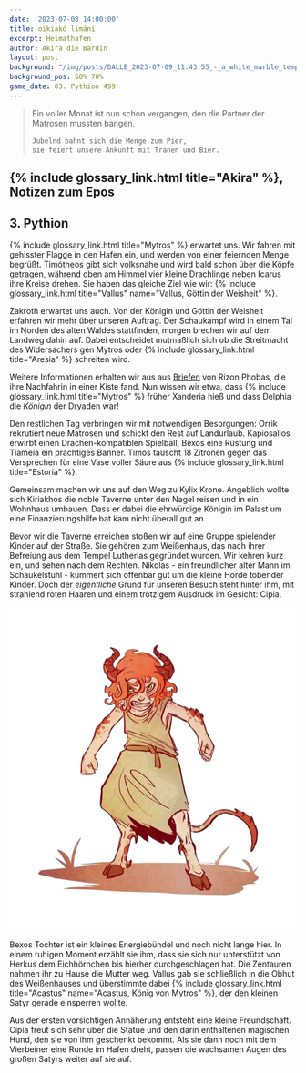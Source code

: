 ```yaml
---
date: '2023-07-08 14:00:00'
title: oikiakó limáni
excerpt: Heimathafen
author: Akira die Bardin
layout: post
background: "/img/posts/DALLE_2023-07-09_11.43.55_-_a_white_marble_temple_with_a_round_roof_made_of_gold_and_a_large_golden_entryway_atop_a_hill_looking_out_over_an_ancient_greek_city_harbor_at_sunset_low_res.png"
background_pos: 50% 70%
game_date: 03. Pythion 499
---
```


<div class="rhyme">
  <blockquote>
    Ein voller Monat ist nun schon vergangen,
    den die Partner der Matrosen mussten bangen.

    Jubelnd bahnt sich die Menge zum Pier,
    sie feiert unsere Ankunft mit Tränen und Bier.
  </blockquote>
</div>

## {% include glossary_link.html title="Akira" %}, Notizen zum Epos

## 3. Pythion

{% include glossary_link.html title="Mytros" %} erwartet uns. Wir fahren mit gehisster Flagge in den Hafen ein, und werden von einer feiernden Menge begrüßt. Timótheos gibt sich volksnahe und wird bald schon über die Köpfe getragen, während oben am Himmel vier kleine Drachlinge neben Icarus ihre Kreise drehen. Sie haben das gleiche Ziel wie wir: {% include glossary_link.html title="Vallus" name="Vallus, Göttin der Weisheit" %}.

Zakroth erwartet uns auch. Von der Königin und Göttin der Weisheit erfahren wir mehr über unseren Auftrag. Der Schaukampf wird in einem Tal im Norden des alten Waldes stattfinden, morgen brechen wir auf dem Landweg dahin auf. Dabei entscheidet mutmaßlich sich ob die Streitmacht des Widersachers gen Mytros oder {% include glossary_link.html title="Aresia" %} schreiten wird.

Weitere Informationen erhalten wir aus aus [Briefen](https://dndaux.de/Unsere_Geschichte_von_Rizon_Phobas/) von Rizon Phobas, die ihre Nachfahrin in einer Kiste fand. Nun wissen wir etwa, dass {% include glossary_link.html title="Mytros" %} früher Xanderia hieß und dass Delphia die _Königin_ der Dryaden war!

Den restlichen Tag verbringen wir mit notwendigen Besorgungen: Orrik rekrutiert neue Matrosen und schickt den Rest auf Landurlaub. Kapiosallos erwirbt einen Drachen-kompatiblen Spielball, Bexos eine Rüstung und Tiameia ein prächtiges Banner. Timos tauscht 18 Zitronen gegen das Versprechen für eine Vase voller Säure aus {% include glossary_link.html title="Estoria" %}.

Gemeinsam machen wir uns auf den Weg zu Kylix Krone. Angeblich wollte sich Kiriakhos die noble Taverne unter den Nagel reisen und in ein Wohnhaus umbauen. Dass er dabei die ehrwürdige Königin im Palast um eine Finanzierungshilfe bat kam nicht überall gut an.

Bevor wir die Taverne erreichen stoßen wir auf eine Gruppe spielender Kinder auf der Straße. Sie gehören zum Weißenhaus, das nach ihrer Befreiung aus dem Tempel Lutherias gegründet wurden. Wir kehren kurz ein, und sehen nach dem Rechten. Nikolas - ein freundlicher alter Mann im Schaukelstuhl - kümmert sich offenbar gut um die kleine Horde tobender Kinder. Doch der _eigentliche_ Grund für unseren Besuch steht hinter ihm, mit strahlend roten Haaren und einem trotzigem Ausdruck im Gesicht: Cipia.

![Cipia](/img/posts/Cipia.png)

Bexos Tochter ist ein kleines Energiebündel und noch nicht lange hier. In einem ruhigen Moment erzählt sie ihm, dass sie sich nur unterstützt von Herkus dem Eichhörnchen bis hierher durchgeschlagen hat. Die Zentauren nahmen ihr zu Hause die Mutter weg. Vallus gab sie schließlich in die Obhut des Weißenhauses und überstimmte dabei {% include glossary_link.html title="Acastus" name="Acastus, König von Mytros" %}, der den kleinen Satyr gerade einsperren wollte.

Aus der ersten vorsichtigen Annäherung entsteht eine kleine Freundschaft. Cipia freut sich sehr über die Statue und den darin enthaltenen magischen Hund, den sie von ihm geschenkt bekommt. Als sie dann noch mit dem Vierbeiner eine Runde im Hafen dreht, passen die wachsamen Augen des großen Satyrs weiter auf sie auf.

